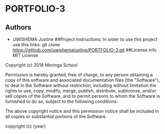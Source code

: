 # PORTFOLIO-3
## Authors
* UWISHEMA Justine
##Project instructions:
In order to use this project use this links:
git clone https://github.com/uwishemajustine/PORTFOLIO-3.git
##License info
MIT License

Copyright (c) 2018 Moringa School

Permission is hereby granted, free of charge, to any person obtaining a copy of this software and associated documentation files (the "Software"), to deal in the Software without restriction, including without limitation the rights to use, copy, modify, merge, publish, distribute, sublicense, and/or sell copies of the Software, and to permit persons to whom the Software is furnished to do so, subject to the following conditions:

The above copyright notice and this permission notice shall be included in all copies or substantial portions of the Software.

copyright (c) {year} 
